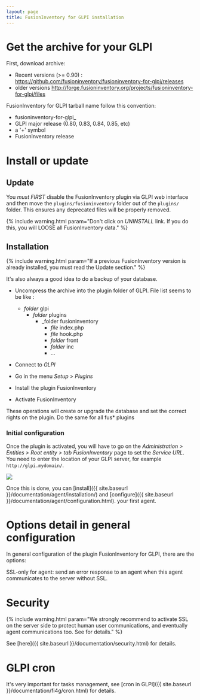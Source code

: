 ```yaml
---
layout: page
title: FusionInventory for GLPI installation
---
```


# Get the archive for your GLPI

First, download archive: 

* Recent versions (>= 0.90) : <https://github.com/fusioninventory/fusioninventory-for-glpi/releases>
* older versions <http://forge.fusioninventory.org/projects/fusioninventory-for-glpi/files>

FusionInventory for GLPI tarball name follow this convention:

* fusioninventory-for-glpi_
* GLPI major release (0.80, 0.83, 0.84, 0.85, etc)
* a '+' symbol
* FusionInventory release

# Install or update

## Update

You *must* *FIRST* disable the FusionInventory plugin via GLPI web interface and then move the `plugins/fusioninventory` folder out of the `plugins/` folder. This ensures any deprecated files will be properly removed.

{% include warning.html param="Don't click on *UNINSTALL* link. If you do this, you will LOOSE all FusionInventory data." %}

## Installation

{% include warning.html param="If a previous FusionInventory version is already installed, you must read the Update section." %}

It's also always a good idea to do a backup of your database.

* Uncompress the archive into the plugin folder of GLPI. File list seems to be like :

    - _folder_ glpi
      - _folder_ plugins
         - _folder fusioninventory
            - _file_ index.php
            - _file_ hook.php
            - _folder_ front
            - _folder_ inc
            - …

* Connect to _GLPI_
* Go in the menu _Setup_ > _Plugins_
* Install the plugin FusionInventory
* Activate FusionInventory 

These operations will create or upgrade the database and set the correct rights on the plugin.
Do the same for all fus* plugins

### Initial configuration

Once the plugin is activated, you will have to go on the _Administration > Entities > Root entity > tab FusionInventory_
page to set the *Service URL*. You need to enter the location of your GLPI server, for example `http://glpi.mydomain/`.

![](images/service_url.png)

Once this is done, you can [install]({{ site.baseurl }}/documentation/agent/installation/) and [configure]({{ site.baseurl }}/documentation/agent/configuration.html).  your first agent.

# Options detail in general configuration

In general configuration of the plugin FusionInventory for GLPI, there are the options:

SSL-only for agent: send an error response to an agent when this agent communicates to the server without SSL.

# Security

{% include warning.html param="We strongly recommend to activate SSL on the server side to protect human user communications, and eventually agent communications too. See  for details." %}

See [here]({{ site.baseurl }}/documentation/security.html) for details.

# GLPI cron

It's very important for tasks management, see [cron in GLPI]({{ site.baseurl }}/documentation/fi4g/cron.html) for details.
